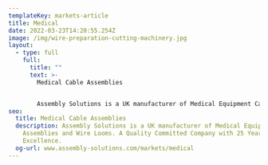 ```yaml
---
templateKey: markets-article
title: Medical
date: 2022-03-23T14:20:55.254Z
image: /img/wire-preparation-cutting-machinery.jpg
layout:
  - type: full
    full:
      title: ""
      text: >-
        Medical Cable Assemblies


        Assembly Solutions is a UK manufacturer of Medical Equipment Cable Assemblies and Wire Looms.
seo:
  title: Medical Cable Assemblies
  description: Assembly Solutions is a UK manufacturer of Medical Equipment Cable
    Assemblies and Wire Looms. A Quality Committed Company with 25 Years of
    Excellence.
  og-url: www.assembly-solutions.com/markets/medical
---
```

